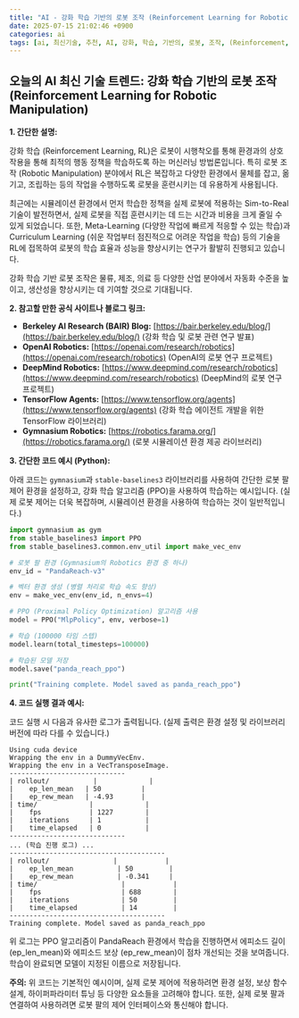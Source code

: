 ```yaml
---
title: "AI - 강화 학습 기반의 로봇 조작 (Reinforcement Learning for Robotic Manipulation)"
date: 2025-07-15 21:02:46 +0900
categories: ai
tags: [ai, 최신기술, 추천, AI, 강화, 학습, 기반의, 로봇, 조작, (Reinforcement, Learning, for, Robotic, Manipulation)]
---
```


## 오늘의 AI 최신 기술 트렌드: **강화 학습 기반의 로봇 조작 (Reinforcement Learning for Robotic Manipulation)**

**1. 간단한 설명:**

강화 학습 (Reinforcement Learning, RL)은 로봇이 시행착오를 통해 환경과의 상호작용을 통해 최적의 행동 정책을 학습하도록 하는 머신러닝 방법론입니다. 특히 로봇 조작 (Robotic Manipulation) 분야에서 RL은 복잡하고 다양한 환경에서 물체를 잡고, 옮기고, 조립하는 등의 작업을 수행하도록 로봇을 훈련시키는 데 유용하게 사용됩니다.

최근에는 시뮬레이션 환경에서 먼저 학습한 정책을 실제 로봇에 적용하는 Sim-to-Real 기술이 발전하면서, 실제 로봇을 직접 훈련시키는 데 드는 시간과 비용을 크게 줄일 수 있게 되었습니다. 또한, Meta-Learning (다양한 작업에 빠르게 적응할 수 있는 학습)과 Curriculum Learning (쉬운 작업부터 점진적으로 어려운 작업을 학습) 등의 기술을 RL에 접목하여 로봇의 학습 효율과 성능을 향상시키는 연구가 활발히 진행되고 있습니다.

강화 학습 기반 로봇 조작은 물류, 제조, 의료 등 다양한 산업 분야에서 자동화 수준을 높이고, 생산성을 향상시키는 데 기여할 것으로 기대됩니다.

**2. 참고할 만한 공식 사이트나 블로그 링크:**

*   **Berkeley AI Research (BAIR) Blog:** [https://bair.berkeley.edu/blog/](https://bair.berkeley.edu/blog/) (강화 학습 및 로봇 관련 연구 발표)
*   **OpenAI Robotics:** [https://openai.com/research/robotics](https://openai.com/research/robotics) (OpenAI의 로봇 연구 프로젝트)
*   **DeepMind Robotics:** [https://www.deepmind.com/research/robotics](https://www.deepmind.com/research/robotics) (DeepMind의 로봇 연구 프로젝트)
*   **TensorFlow Agents:** [https://www.tensorflow.org/agents](https://www.tensorflow.org/agents) (강화 학습 에이전트 개발을 위한 TensorFlow 라이브러리)
*   **Gymnasium Robotics:** [https://robotics.farama.org/](https://robotics.farama.org/) (로봇 시뮬레이션 환경 제공 라이브러리)

**3. 간단한 코드 예시 (Python):**

아래 코드는 `gymnasium`과 `stable-baselines3` 라이브러리를 사용하여 간단한 로봇 팔 제어 환경을 설정하고, 강화 학습 알고리즘 (PPO)을 사용하여 학습하는 예시입니다.  (실제 로봇 제어는 더욱 복잡하며, 시뮬레이션 환경을 사용하여 학습하는 것이 일반적입니다.)

```python
import gymnasium as gym
from stable_baselines3 import PPO
from stable_baselines3.common.env_util import make_vec_env

# 로봇 팔 환경 (Gymnasium의 Robotics 환경 중 하나)
env_id = "PandaReach-v3"

# 벡터 환경 생성 (병렬 처리로 학습 속도 향상)
env = make_vec_env(env_id, n_envs=4)

# PPO (Proximal Policy Optimization) 알고리즘 사용
model = PPO("MlpPolicy", env, verbose=1)

# 학습 (100000 타임 스텝)
model.learn(total_timesteps=100000)

# 학습된 모델 저장
model.save("panda_reach_ppo")

print("Training complete. Model saved as panda_reach_ppo")
```

**4. 코드 실행 결과 예시:**

코드 실행 시 다음과 유사한 로그가 출력됩니다. (실제 출력은 환경 설정 및 라이브러리 버전에 따라 다를 수 있습니다.)

```
Using cuda device
Wrapping the env in a DummyVecEnv.
Wrapping the env in a VecTransposeImage.
-----------------------------
| rollout/           |             |
|    ep_len_mean   | 50          |
|    ep_rew_mean   | -4.93       |
| time/             |             |
|    fps            | 1227        |
|    iterations     | 1           |
|    time_elapsed   | 0           |
-----------------------------
... (학습 진행 로그) ...
---------------------------------------
| rollout/                |            |
|    ep_len_mean           | 50         |
|    ep_rew_mean           | -0.341     |
| time/                     |            |
|    fps                    | 688        |
|    iterations             | 50         |
|    time_elapsed           | 14         |
---------------------------------------
Training complete. Model saved as panda_reach_ppo
```

위 로그는 PPO 알고리즘이 PandaReach 환경에서 학습을 진행하면서 에피소드 길이 (ep_len_mean)와 에피소드 보상 (ep_rew_mean)이 점차 개선되는 것을 보여줍니다. 학습이 완료되면 모델이 지정된 이름으로 저장됩니다.

**주의:** 위 코드는 기본적인 예시이며, 실제 로봇 제어에 적용하려면 환경 설정, 보상 함수 설계, 하이퍼파라미터 튜닝 등 다양한 요소들을 고려해야 합니다. 또한, 실제 로봇 팔과 연결하여 사용하려면 로봇 팔의 제어 인터페이스와 통신해야 합니다.

